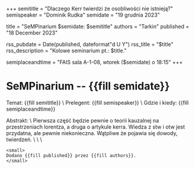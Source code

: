 +++
semititle = "Dlaczego Kerr twierdzi że osobliwości nie istnieją?"
semispeaker = "Dominik Rudka"
semidate = "19 grudnia 2023"

title = "SeMPinarium $semidate: $semititle"
authors = "Tarkin"
published = "18 December 2023"

rss_pubdate = Date(published, dateformat"d U Y")
rss_title = "$title"
rss_description = "Kolowe seminarium pt.: $title."

semiplaceandtime = "FAIS sala A-1-08, wtorek ($semidate) o 18:15"
+++

# SeMPinarium -- {{fill semidate}}

Temat: {{fill semititle}} \\
Prelegent: {{fill semispeaker}} \\
Gdzie i kiedy: {{fill semiplaceandtime}}

Abstrakt: \\
Pierwsza część będzie pewnie o teorii kauzalnej na przestrzeniach lorentza, a druga o artykule kerra.
Wiedza z stw i otw jest przydatna, ale pewnie niekonieczna.
Wątpliwe że pojawia się dowody, twierdzeń.
\\ \\ \\
~~~
<small>
Dodano {{fill published}} przez {{fill authors}}.
</small>
~~~
